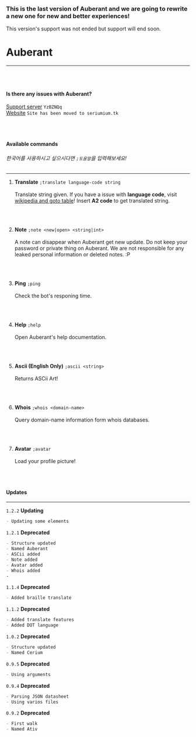 ### This is the last version of Auberant and we are going to rewrite a new one for new and better experiences!
This version's support was not ended but support will end soon.
# Auberant
* * *

</br>
</br>

#### Is there any issues with **Auberant**?
[Support server](https://discord.gg/YzBZNQq) ``YzBZNQq``
</br>
[Website](https://seriumium.tk) ``Site has been moved to seriumium.tk``

</br>
</br>

#### Available commands
###### 한국어를 사용하시고 싶으시다면 ``;도움말``을 입력해보세요!
* * *

1. **Translate**
``;translate language-code string`` </br></br>
Translate string given. If you have a issue with **language code**, visit [wikipedia and goto table](https://en.wikipedia.org/wiki/ISO_3166-1)! Insert **A2 code** to get translated string.
</br>

</br>

2. **Note**
``;note <new|open> <string|int>`` </br></br>
A note can disappear when Auberant get new update. Do not keep your password or private thing on Auberant. We are not responsible for any leaked personal information or deleted notes. :P
</br>

</br>

3. **Ping**
``;ping`` </br></br>
Check the bot's responing time.
</br>

</br>

4. **Help**
``;help`` </br></br>
Open Auberant's help documentation.
</br>

</br>

5. **Ascii (English Only)**
``;ascii <string>`` </br></br>
Returns ASCii Art!
</br>

</br>

6. **Whois**
``;whois <domain-name>`` </br></br>
Query domain-name information form whois databases.
</br>

</br>

7. **Avatar**
``;avatar`` </br></br>
Load your profile picture!
</br>

</br>

#### Updates
* * *
``1.2.2`` __Updating__
```md
- Updating some elements
```
``1.2.1`` __Deprecated__
```md
- Structure updated
- Named Auberant
- ASCii added
- Note added
- Avatar added
- Whois added
-
```
``1.1.4`` __Deprecated__
```md
- Added braille translate
```
``1.1.2`` __Deprecated__
```md
- Added translate features
- Added DOT language
```
``1.0.2`` __Deprecated__
```md
- Structure updated
- Named Cerium
```
``0.9.5`` __Deprecated__
```md
- Using arguments
```
``0.9.4`` __Deprecated__
```md
- Parsing JSON datasheet
- Using varios files
```
``0.9.2`` __Deprecated__
```md
- First walk
- Named Ativ
```

